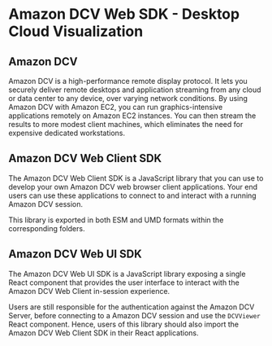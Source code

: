 # Amazon DCV Web SDK - Desktop Cloud Visualization

## Amazon DCV

Amazon DCV is a high-performance remote display protocol. It lets you securely deliver
remote desktops and application streaming from any cloud or data center to any device,
over varying network conditions. By using Amazon DCV with Amazon EC2, you can run graphics-intensive
applications remotely on Amazon EC2 instances. You can then stream the results to
more modest client machines, which eliminates the need for expensive dedicated workstations.

## Amazon DCV Web Client SDK

The Amazon DCV Web Client SDK is a JavaScript library that you can use to develop your
own Amazon DCV web browser client applications. Your end users can use these applications
to connect to and interact with a running Amazon DCV session.

This library is exported in both ESM and UMD formats within the corresponding folders.

## Amazon DCV Web UI SDK

The Amazon DCV Web UI SDK is a JavaScript library exposing a single React component that
provides the user interface to interact with the Amazon DCV Web Client in-session experience.

Users are still responsible for the authentication against the Amazon DCV Server,
before connecting to a Amazon DCV session and use the `DCVViewer` React component.
Hence, users of this library should also import the Amazon DCV Web Client SDK in their React applications.
